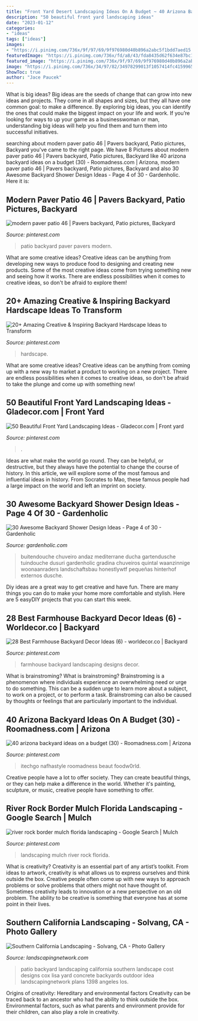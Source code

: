 ```yaml
---
title: "Front Yard Desert Landscaping Ideas On A Budget ~ 40 Arizona Backyard Ideas On A Budget (30)"
description: "50 beautiful front yard landscaping ideas"
date: "2023-01-12"
categories:
- "ideas"
tags: ["ideas"]
images:
- "https://i.pinimg.com/736x/9f/97/69/9f976980d40b896a2abc5f1bdd7aed15.jpg"
featuredImage: "https://i.pinimg.com/736x/fd/a8/43/fda8435d62f634e87bc181152bb79724.jpg"
featured_image: "https://i.pinimg.com/736x/9f/97/69/9f976980d40b896a2abc5f1bdd7aed15.jpg"
image: "https://i.pinimg.com/736x/34/97/82/34978299013f1057414fc4159965c9a7.jpg"
ShowToc: true
author: "Jace Paucek"
---
```



What is big ideas?
Big ideas are the seeds of change that can grow into new ideas and projects. They come in all shapes and sizes, but they all have one common goal: to make a difference. By exploring big ideas, you can identify the ones that could make the biggest impact on your life and work. If you’re looking for ways to up your game as a businesswoman or man, understanding big ideas will help you find them and turn them into successful initiatives.

	

		
searching about modern paver patio 46 | Pavers backyard, Patio pictures, Backyard you've came to the right page. We have 8 Pictures about modern paver patio 46 | Pavers backyard, Patio pictures, Backyard like 40 arizona backyard ideas on a budget (30) - Roomadness.com | Arizona, modern paver patio 46 | Pavers backyard, Patio pictures, Backyard and also 30 Awesome Backyard Shower Design Ideas - Page 4 of 30 - Gardenholic. Here it is:
		
    
## Modern Paver Patio 46 | Pavers Backyard, Patio Pictures, Backyard

<img loading=lazy src="https://i.pinimg.com/736x/fd/a8/43/fda8435d62f634e87bc181152bb79724.jpg" onerror="this.onerror=null;this.src='https://tse1.mm.bing.net/th?id=OIP.GgVBgM2MnAlW8nob684WpgHaLD&amp;pid=15.1';" alt="modern paver patio 46 | Pavers backyard, Patio pictures, Backyard">

_Source: pinterest.com_

>patio backyard paver pavers modern. 

	

What are some creative ideas?
Creative ideas can be anything from developing new ways to produce food to designing and creating new products. Some of the most creative ideas come from trying something new and seeing how it works. There are endless possibilities when it comes to creative ideas, so don't be afraid to explore them!

    
## 20+ Amazing Creative &amp; Inspiring Backyard Hardscape Ideas To Transform

<img loading=lazy src="https://i.pinimg.com/736x/1a/10/6d/1a106dd204a62d647f5e2bf9008be3cb.jpg" onerror="this.onerror=null;this.src='https://tse1.mm.bing.net/th?id=OIP.WNZqVTrFPqB5AbYeLjH4CQHaKT&amp;pid=15.1';" alt="20+ Amazing Creative &amp; Inspiring Backyard Hardscape Ideas to Transform">

_Source: pinterest.com_

>hardscape. 

	

What are some creative ideas?
Creative ideas can be anything from coming up with a new way to market a product to working on a new project. There are endless possibilities when it comes to creative ideas, so don't be afraid to take the plunge and come up with something new!

    
## 50 Beautiful Front Yard Landscaping Ideas - Gladecor.com | Front Yard

<img loading=lazy src="https://i.pinimg.com/736x/34/97/82/34978299013f1057414fc4159965c9a7.jpg" onerror="this.onerror=null;this.src='https://tse1.mm.bing.net/th?id=OIP.q3hNkQAEUpdBjwjBr_ojyQHaJ3&amp;pid=15.1';" alt="50 Beautiful Front Yard Landscaping Ideas - Gladecor.com | Front yard">

_Source: pinterest.com_

>. 

	

Ideas are what make the world go round. They can be helpful, or destructive, but they always have the potential to change the course of history. In this article, we will explore some of the most famous and influential ideas in history. From Socrates to Mao, these famous people had a large impact on the world and left an imprint on society.

    
## 30 Awesome Backyard Shower Design Ideas - Page 4 Of 30 - Gardenholic

<img loading=lazy src="https://gardenholic.com/wp-content/uploads/2019/04/shower-4-768x1024.jpg" onerror="this.onerror=null;this.src='https://tse4.mm.bing.net/th?id=OIP.Z5OJ-iHGuVsbXpdJAPxZzgHaJ4&amp;pid=15.1';" alt="30 Awesome Backyard Shower Design Ideas - Page 4 of 30 - Gardenholic">

_Source: gardenholic.com_

>buitendouche chuveiro andaz mediterrane ducha gartendusche tuindouche dusuri gardenholic gradina chuveiros quintal waanzinnige woonaanraders landschaftsbau honestlywtf pequeñas hinterhof externos dusche. 

	

Diy ideas are a great way to get creative and have fun. There are many things you can do to make your home more comfortable and stylish. Here are 5 easyDIY projects that you can start this week.

    
## 28 Best Farmhouse Backyard Decor Ideas (6) - Worldecor.co | Backyard

<img loading=lazy src="https://i.pinimg.com/736x/13/b6/42/13b642e6d9ac489d573bb2da8a7cdb41.jpg" onerror="this.onerror=null;this.src='https://tse3.mm.bing.net/th?id=OIP.vkRiTEdHHyx1t3QjWgu2YAHaLT&amp;pid=15.1';" alt="28 Best Farmhouse Backyard Decor Ideas (6) - worldecor.co | Backyard">

_Source: pinterest.com_

>farmhouse backyard landscaping designs decor. 

	

What is brainstroming?
What is brainstroming? Brainstroming is a phenomenon where individuals experience an overwhelming need or urge to do something. This can be a sudden urge to learn more about a subject, to work on a project, or to perform a task. Brainstroming can also be caused by thoughts or feelings that are particularly important to the individual.

    
## 40 Arizona Backyard Ideas On A Budget (30) - Roomadness.com | Arizona

<img loading=lazy src="https://i.pinimg.com/736x/9f/97/69/9f976980d40b896a2abc5f1bdd7aed15.jpg" onerror="this.onerror=null;this.src='https://tse1.mm.bing.net/th?id=OIP.718OhJHb5wB1rWyPe-V5KQHaFW&amp;pid=15.1';" alt="40 arizona backyard ideas on a budget (30) - Roomadness.com | Arizona">

_Source: pinterest.com_

>itechgo nafhastyle roomadness beaut foodw0rld. 

	

Creative people have a lot to offer society. They can create beautiful things, or they can help make a difference in the world. Whether it's painting, sculpture, or music, creative people have something to offer.

    
## River Rock Border Mulch Florida Landscaping - Google Search | Mulch

<img loading=lazy src="https://i.pinimg.com/736x/bf/66/32/bf6632f4d6a1bb4f637c21069219e08c.jpg" onerror="this.onerror=null;this.src='https://tse3.mm.bing.net/th?id=OIP.BDBwTGnDymW4usSYPUEuEwAAAA&amp;pid=15.1';" alt="river rock border mulch florida landscaping - Google Search | Mulch">

_Source: pinterest.com_

>landscaping mulch river rock florida. 

	

What is creativity?
Creativity is an essential part of any artist’s toolkit. From ideas to artwork, creativity is what allows us to express ourselves and think outside the box. Creative people often come up with new ways to approach problems or solve problems that others might not have thought of. Sometimes creativity leads to innovation or a new perspective on an old problem. The ability to be creative is something that everyone has at some point in their lives.

    
## Southern California Landscaping - Solvang, CA - Photo Gallery

<img loading=lazy src="https://images.landscapingnetwork.com/pictures/images/800x642Max/southern-california-landscaping_43/small-backyard-patio-lisa-cox-landscape-design_1398.jpg" onerror="this.onerror=null;this.src='https://tse1.mm.bing.net/th?id=OIP.-eze4eAICm-cbPeUJ1FhXQHaE8&amp;pid=15.1';" alt="Southern California Landscaping - Solvang, CA - Photo Gallery">

_Source: landscapingnetwork.com_

>patio backyard landscaping california southern landscape cost designs cox lisa yard concrete backyards outdoor idea landscapingnetwork plans 1398 angeles los. 

	

Origins of creativity: Hereditary and environmental factors
Creativity can be traced back to an ancestor who had the ability to think outside the box. Environmental factors, such as what parents and environment provide for their children, can also play a role in creativity.

